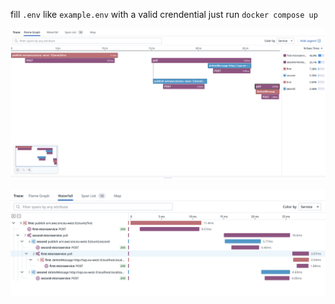 fill `.env` like `example.env` with a valid crendential
just run `docker compose up`


![flamegraph](flamegraph.png)

![waterfall](waterfall.png)